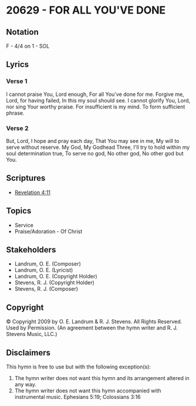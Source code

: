 # 20629 - FOR ALL YOU'VE DONE

## Notation

F - 4/4 on 1 - SOL

## Lyrics

### Verse 1

I cannot praise You, Lord enough, For all You've done for me. Forgive me, Lord, for having failed, In this my soul should see. I cannot glorify You, Lord, nor sing Your worthy praise. For insufficient is my mind. To form sufficient phrase.

### Verse 2

But, Lord, I hope and pray each day, That You may see in me, My will to serve without reserve. My God, My Godhead Three, I'll try to hold within my soul determination true, To serve no god, No other god, No other god but You.


## Scriptures

- [Revelation 4:11](https://www.biblegateway.com/passage/?search=Revelation%204%3A11)

## Topics

- Service
- Praise/Adoration - Of Christ

## Stakeholders

- Landrum, O. E. (Composer)
- Landrum, O. E. (Lyricist)
- Landrum, O. E. (Copyright Holder)
- Stevens, R. J. (Copyright Holder)
- Stevens, R. J. (Composer)

## Copyright

© Copyright 2009 by O. E. Landrum & R. J. Stevens. All Rights Reserved. Used by Permission.
(An agreement between the hymn writer and R. J. Stevens Music, LLC.)

## Disclaimers

This hymn is free to use but with the following exception(s):
1. The hymn writer does not want this hymn and its arrangement altered in any way.
2. The hymn writer does not want this hymn accompanied with instrumental music.
Ephesians 5:19; Colossians 3:16

